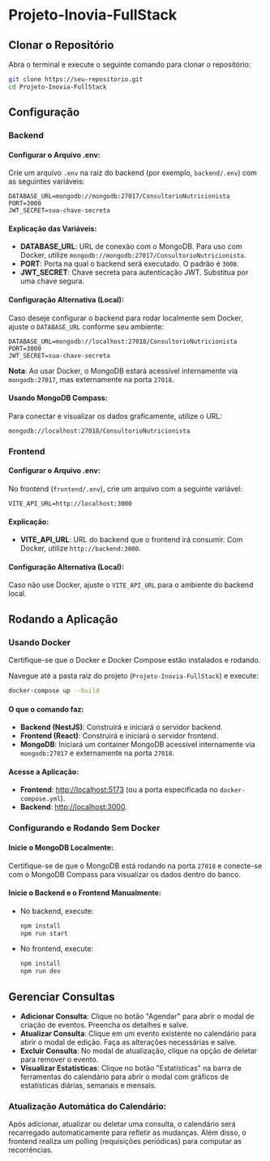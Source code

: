 # Projeto-Inovia-FullStack

## Clonar o Repositório
Abra o terminal e execute o seguinte comando para clonar o repositório:
```bash
git clone https://seu-repositorio.git
cd Projeto-Inovia-FullStack
```

## Configuração

### Backend
#### Configurar o Arquivo .env:
Crie um arquivo `.env` na raiz do backend (por exemplo, `backend/.env`) com as seguintes variáveis:
```env
DATABASE_URL=mongodb://mongodb:27017/ConsultorioNutricionista
PORT=3000
JWT_SECRET=sua-chave-secreta
```

#### Explicação das Variáveis:
- **DATABASE_URL**: URL de conexão com o MongoDB. Para uso com Docker, utilize `mongodb://mongodb:27017/ConsultorioNutricionista`.
- **PORT**: Porta na qual o backend será executado. O padrão é `3000`.
- **JWT_SECRET**: Chave secreta para autenticação JWT. Substitua por uma chave segura.

#### Configuração Alternativa (Local):
Caso deseje configurar o backend para rodar localmente sem Docker, ajuste o `DATABASE_URL` conforme seu ambiente:
```env
DATABASE_URL=mongodb://localhost:27018/ConsultorioNutricionista
PORT=3000
JWT_SECRET=sua-chave-secreta
```
**Nota**: Ao usar Docker, o MongoDB estará acessível internamente via `mongodb:27017`, mas externamente na porta `27018`.

#### Usando MongoDB Compass:
Para conectar e visualizar os dados graficamente, utilize o URL:
```
mongodb://localhost:27018/ConsultorioNutricionista
```

### Frontend
#### Configurar o Arquivo .env:
No frontend (`frontend/.env`), crie um arquivo com a seguinte variável:
```env
VITE_API_URL=http://localhost:3000
```

#### Explicação:
- **VITE_API_URL**: URL do backend que o frontend irá consumir. Com Docker, utilize `http://backend:3000`.

#### Configuração Alternativa (Local):
Caso não use Docker, ajuste o `VITE_API_URL` para o ambiente do backend local.

## Rodando a Aplicação

### Usando Docker
Certifique-se que o Docker e Docker Compose estão instalados e rodando.

Navegue até a pasta raiz do projeto (`Projeto-Inovia-FullStack`) e execute:
```bash
docker-compose up --build
```

#### O que o comando faz:
- **Backend (NestJS)**: Construirá e iniciará o servidor backend.
- **Frontend (React)**: Construirá e iniciará o servidor frontend.
- **MongoDB**: Iniciará um container MongoDB acessível internamente via `mongodb:27017` e externamente na porta `27018`.

#### Acesse a Aplicação:
- **Frontend**: [http://localhost:5173](http://localhost:5173) (ou a porta especificada no `docker-compose.yml`).
- **Backend**: [http://localhost:3000](http://localhost:3000).

### Configurando e Rodando Sem Docker
#### Inicie o MongoDB Localmente:
Certifique-se de que o MongoDB está rodando na porta `27018` e conecte-se com o MongoDB Compass para visualizar os dados dentro do banco.

#### Inicie o Backend e o Frontend Manualmente:
- No backend, execute:
  ```bash
  npm install
  npm run start
  ```
- No frontend, execute:
  ```bash
  npm install
  npm run dev
  ```

## Gerenciar Consultas

- **Adicionar Consulta**: Clique no botão "Agendar" para abrir o modal de criação de eventos. Preencha os detalhes e salve.
- **Atualizar Consulta**: Clique em um evento existente no calendário para abrir o modal de edição. Faça as alterações necessárias e salve.
- **Excluir Consulta**: No modal de atualização, clique na opção de deletar para remover o evento.
- **Visualizar Estatísticas**: Clique no botão "Estatísticas" na barra de ferramentas do calendário para abrir o modal com gráficos de estatísticas diárias, semanais e mensais.

### Atualização Automática do Calendário:
Após adicionar, atualizar ou deletar uma consulta, o calendário será recarregado automaticamente para refletir as mudanças. Além disso, o frontend realiza um polling (requisições periódicas) para computar as recorrências.

